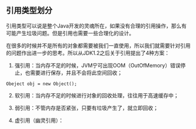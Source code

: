 ## 引用类型划分

引用类型可以说是整个Java开发的灵魂所在，如果没有合理的引用操作，那么有可能产生垃圾问题。但是引用也需要一些合理化的设计。

在很多的时候并不是所有的对象都需要被我们一直使用，所以我们就需要针对引用的问题作出进一步的思考。所以从JDK1.2之后关于引用提出了4种方案：

1. 强引用：当内存不足的时候，JVM宁可出现OOM（OutOfMemory）错误停止，也需要进行保存，并且不会将此空间回收；

```
Obeject obj = new Object(); 
```

2. 软引用：当内存不足的时候进行对象的回收处理，往往用于高速缓存中；

3. 弱引用：不管内存是否紧张，只要有垃圾产生了，就立即回收；

4. 虚引用（幽灵引用）：